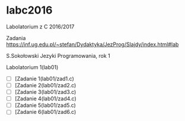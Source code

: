# labc2016
Labolatorium z C 2016/2017

Zadania https://inf.ug.edu.pl/~stefan/Dydaktyka/JezProg/Slajdy/index.html#lab

S.Sokołowski
Jezyki Programowania, rok 1

Labolatorium 1(lab01)
* [ ] [Zadanie 1(lab01/zad1.c)
* [ ] [Zadanie 2(lab01/zad2.c)
* [ ] [Zadanie 3(lab01/zad3.c)
* [ ] [Zadanie 4(lab01/zad4.c)
* [ ] [Zadanie 5(lab01/zad5.c)
* [ ] [Zadanie 6(lab01/zad6.c)
